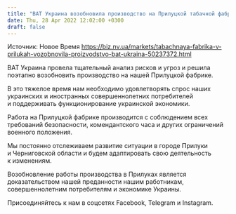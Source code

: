```yaml
---
title: "BAT Украина возобновила производство на Прилуцкой табачной фабрике"
date: Thu, 28 Apr 2022 12:02:00 +0300
draft: false
---
```

Источник: Новое Время https://biz.nv.ua/markets/tabachnaya-fabrika-v-prilukah-vozobnovila-proizvodstvo-bat-ukraina-50237372.html


BAT Украина провела тщательный анализ рисков и угроз и решила поэтапно возобновить производство на нашей Прилуцкой фабрике.

 В это тяжелое время нам необходимо удовлетворять спрос наших украинских и иностранных совершеннолетних потребителей и поддерживать функционирование украинской экономики.

 Работа на Прилуцкой фабрике производится с соблюдением всех требований безопасности, комендантского часа и других ограничений военного положения.

 Мы постоянно отслеживаем развитие ситуации в городе Прилуки и Черниговской области и будем адаптировать свою деятельность к изменениям.

 Возобновление работы производства в Прилуках является доказательством нашей преданности нашим работникам, совершеннолетним потребителям и экономике Украины.

Присоединяйтесь к нам в соцсетях Facebook, Telegram и Instagram.
